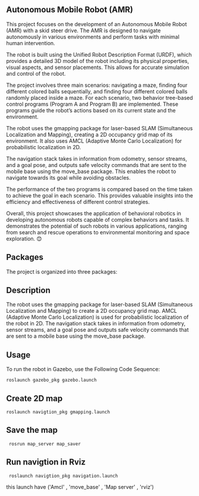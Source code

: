 ## Autonomous Mobile Robot (AMR)

This project focuses on the development of an Autonomous Mobile Robot (AMR) with a skid steer drive. The AMR is designed to navigate autonomously in various environments and perform tasks with minimal human intervention.

The robot is built using the Unified Robot Description Format (URDF), which provides a detailed 3D model of the robot including its physical properties, visual aspects, and sensor placements. This allows for accurate simulation and control of the robot.

The project involves three main scenarios: navigating a maze, finding four different colored balls sequentially, and finding four different colored balls randomly placed inside a maze. For each scenario, two behavior tree-based control programs (Program A and Program B) are implemented. These programs guide the robot’s actions based on its current state and the environment.

The robot uses the gmapping package for laser-based SLAM (Simultaneous Localization and Mapping), creating a 2D occupancy grid map of its environment. It also uses AMCL (Adaptive Monte Carlo Localization) for probabilistic localization in 2D.

The navigation stack takes in information from odometry, sensor streams, and a goal pose, and outputs safe velocity commands that are sent to the mobile base using the move_base package. This enables the robot to navigate towards its goal while avoiding obstacles.

The performance of the two programs is compared based on the time taken to achieve the goal in each scenario. This provides valuable insights into the efficiency and effectiveness of different control strategies.

Overall, this project showcases the application of behavioral robotics in developing autonomous robots capable of complex behaviors and tasks. It demonstrates the potential of such robots in various applications, ranging from search and rescue operations to environmental monitoring and space exploration. 😊

## Packages

The project is organized into three packages:

## Description

The robot uses the gmapping package for laser-based SLAM (Simultaneous Localization and Mapping) to create a 2D occupancy grid map. AMCL (Adaptive Monte Carlo Localization) is used for probabilistic localization of the robot in 2D. The navigation stack takes in information from odometry, sensor streams, and a goal pose and outputs safe velocity commands that are sent to a mobile base using the move_base package.

## Usage

To run the robot in Gazebo, use the Following Code Sequence:
```
roslaunch gazebo_pkg gazebo.launch 
```
## Create 2D map
```
roslaunch navigtion_pkg gmapping.launch
```
## Save the map
```
 rosrun map_server map_saver 
```
## Run navigtion in Rviz
```
 roslaunch navigtion_pkg navigation.launch
```
this launch have ('Amcl' , 'move_base' , 'Map server' , 'rviz')


